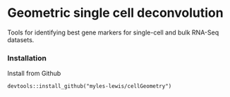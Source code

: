 # Geometric single cell deconvolution

Tools for identifying best gene markers for single-cell and bulk RNA-Seq datasets.

### Installation

Install from Github
```
devtools::install_github("myles-lewis/cellGeometry")
```
